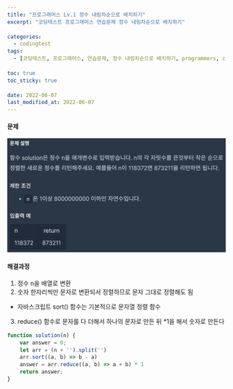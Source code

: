 ```yaml
---
title: "프로그래머스 Lv.1 정수 내림차순으로 배치하기"
excerpt: "코딩테스트 프로그래머스 연습문제 정수 내림차순으로 배치하기"

categories:
  - codingtest
tags:
  - [코딩테스트, 프로그래머스, 연습문제, 정수 내림차순으로 배치하기, programmers, codingtest, 코딩테스트 연습]

toc: true
toc_sticky: true
 
date: 2022-06-07
last_modified_at: 2022-06-07
---
```


#### 문제
![16](/assets/images/16.png)

#### 해결과정
1. 정수 n을 배열로 변환
2. 숫자 한자리씩만 문자로 변환되서 정렬하므로 문자 그대로 정렬해도 됨
  * 자바스크립트 sort() 함수는 기본적으로 문자열 정렬 함수
3. reduce() 함수로 문자를 다 더해서 하나의 문자로 만든 뒤 *1을 해서 숫자로 만든다 

```javascript
function solution(n) {
    var answer = 0;
    let arr = (n + '').split('')
    arr.sort((a, b) => b - a)
    answer = arr.reduce((a, b) => a + b) * 1
    return answer;
}
```
